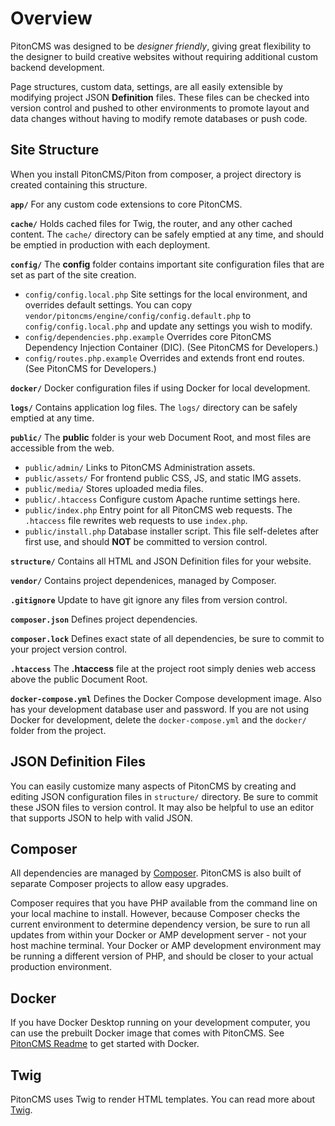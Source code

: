 # Overview

PitonCMS was designed to be _designer friendly_, giving great flexibility to the designer to build creative websites without requiring additional custom backend development.

Page structures, custom data, settings, are all easily extensible by modifying project JSON **Definition** files. These files can be checked into version control and pushed to other environments to promote layout and data changes without having to modify remote databases or push code.

## Site Structure
When you install PitonCMS/Piton from composer, a project directory is created containing this structure.

**`app/`**
For any custom code extensions to core PitonCMS.

**`cache/`**
Holds cached files for Twig, the router, and any other cached content. The `cache/` directory can be safely emptied at any time, and should be emptied in production with each deployment.

**`config/`**
The **config** folder contains important site configuration files that are set as part of the site creation.
* `config/config.local.php` Site settings for the local environment, and overrides default settings. You can copy `vendor/pitoncms/engine/config/config.default.php` to `config/config.local.php` and update any settings you wish to modify.
* `config/dependencies.php.example` Overrides core PitonCMS Dependency Injection Container (DIC). (See PitonCMS for Developers.)
* `config/routes.php.example` Overrides and extends front end routes. (See PitonCMS for Developers.)

**`docker/`** Docker configuration files if using Docker for local development.

**`logs/`** Contains application log files. The `logs/` directory can be safely emptied at any time.

**`public/`** The **public** folder is your web Document Root, and most files are accessible from the web.
* `public/admin/` Links to PitonCMS Administration assets.
* `public/assets/` For frontend public CSS, JS, and static IMG assets.
* `public/media/` Stores uploaded media files.
* `public/.htaccess` Configure custom Apache runtime settings here.
* `public/index.php` Entry point for all PitonCMS web requests. The `.htaccess` file rewrites web requests to use `index.php`.
* `public/install.php` Database installer script. This file self-deletes after first use, and should **NOT** be committed to version control.

**`structure/`** Contains all HTML and JSON Definition files for your website.

**`vendor/`** Contains project dependenices, managed by Composer.

**`.gitignore`** Update to have git ignore any files from version control.

**`composer.json`** Defines project dependencies.

**`composer.lock`** Defines exact state of all dependencies, be sure to commit to your project version control.

**`.htaccess`** The **.htaccess** file at the project root simply denies web access above the public Document Root.

**`docker-compose.yml`** Defines the Docker Compose development image. Also has your development database user and password. If you are not using Docker for development, delete the `docker-compose.yml` and the `docker/` folder from the project.

## JSON Definition Files
You can easily customize many aspects of PitonCMS by creating and editing JSON configuration files in `structure/` directory. Be sure to commit these JSON files to version control. It may also be helpful to use an editor that supports JSON to help with valid JSON.

## Composer
All dependencies are managed by [Composer](https://getcomposer.org/). PitonCMS is also built of separate Composer projects to allow easy upgrades.

Composer requires that you have PHP available from the command line on your local machine to install. However, because Composer checks the current environment to determine dependency version, be sure to run all updates from within your Docker or AMP development server - not your host machine terminal. Your Docker or AMP development environment may be running a different version of PHP, and should be closer to your actual production environment.

## Docker
If you have Docker Desktop running on your development computer, you can use the prebuilt Docker image that comes with PitonCMS. See [PitonCMS Readme](https://github.com/PitonCMS/Piton) to get started with Docker.

## Twig
PitonCMS uses Twig to render HTML templates. You can read more about [Twig](https://twig.symfony.com/).